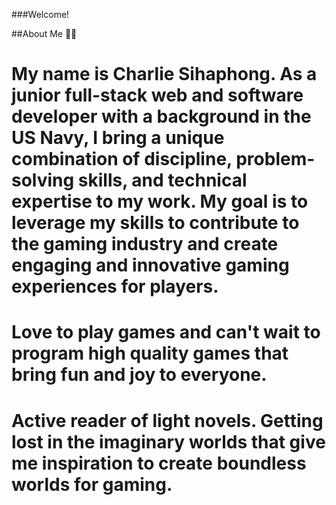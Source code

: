 ###Welcome!

##About Me :technologist:

# My name is Charlie Sihaphong. As a junior full-stack web and software developer with a background in the US Navy, I bring a unique combination of discipline, problem-solving skills, and technical expertise to my work. My goal is to leverage my skills to contribute to the gaming industry and create engaging and innovative gaming experiences for players.

# Love to play games and can't wait to program high quality games that bring fun and joy to everyone.

# Active reader of light novels. Getting lost in the imaginary worlds that give me inspiration to create boundless worlds for gaming.
